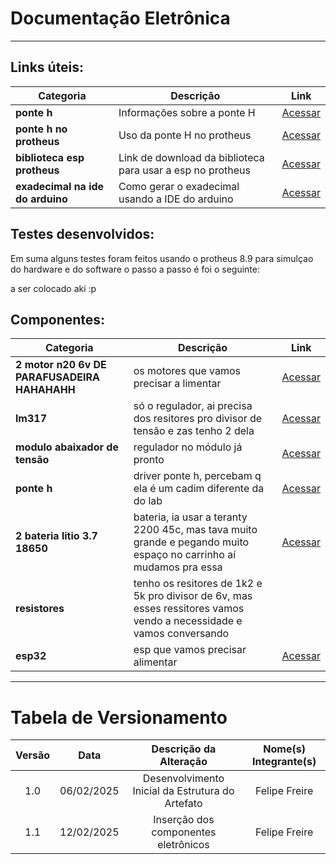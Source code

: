 # Documentação Eletrônica

---

## Links úteis:

| Categoria                | Descrição                                     | Link                                                                                                                                  |
|--------------------------|-----------------------------------------------|--------------------------------------------------------------------------------------------------------------------------------------|
| **ponte h**                      | Informações sobre a ponte H         | [Acessar](https://www.usinainfo.com.br/driver-para-motor/driver-ponte-h-dupla-ou-motor-de-passo-l298-2302.html)                        |
| **ponte h no protheus**                      | Uso da ponte H no protheus                      | [Acessar](https://eletronworld.com.br/6-alternativas-de-como-controlar-motores-com-a-ponte-h/)                                                                                          |
| **biblioteca esp protheus**          | Link de download da biblioteca para usar a esp no protheus          | [Acessar](https://www-theengineeringprojects-com.translate.goog/2023/07/esp32-library-for-proteus.html?_x_tr_sl=en&_x_tr_tl=pt&_x_tr_hl=pt&_x_tr_pto=tc)      |
| **exadecimal na ide do arduino**                | Como gerar o exadecimal usando a IDE do arduino                 | [Acessar](https://www-theengineeringprojects-com.translate.goog/2015/10/hex-file-arduino.html?_x_tr_sl=en&_x_tr_tl=pt&_x_tr_hl=pt&_x_tr_pto=tc) |


## Testes desenvolvidos:

Em suma alguns testes foram feitos usando o protheus 8.9 para simulçao do hardware e do software o passo a passo é foi o seguinte:

a ser colocado aki :p


## Componentes:

| Categoria                | Descrição                                     | Link                                                                                                                                  |
|--------------------------|-----------------------------------------------|--------------------------------------------------------------------------------------------------------------------------------------|
| **2 motor n20 6v DE PARAFUSADEIRA HAHAHAHH**                      | os motores que vamos precisar a limentar        | [Acessar](https://produto.mercadolivre.com.br/MLB-3250167567-micro-motor-n20-6v-alto-torque-mini-parafusadeira-robotica-_JM)                        |
| **lm317**                | só o regulador, ai precisa dos resitores pro divisor de tensão e zas tenho 2 dela        | [Acessar](https://www.huinfinito.com.br/reguladores-de-tensao/353-lm317-12-37v-15a.html) |
| **modulo abaixador de tensão**                | regulador no módulo já pronto                | [Acessar](https://www.huinfinito.com.br/home/1218-modulo-abaixador-tensao-ajustavel-dc-dc-lm317.html) |
| **ponte h**                | driver ponte h, percebam q ela é um cadim diferente da do lab                | [Acessar](https://www.usinainfo.com.br/home/driver-ponte-h-l298n-para-motores-dc-8583.html?srsltid=AfmBOooVXbzZRcf6k60Bk8L1RcCN5B3ER9khLS8XakJj_i2NTzZBtI6jp6o) |
| **2 bateria litio 3.7 18650**                | bateria, ia usar a teranty 2200 45c, mas tava muito grande e pegando muito espaço no carrinho aí mudamos pra essa    | [Acessar](https://www.huinfinito.com.br/baterias-acessorios/1419-bateria-litio-37v-18650-recarregavel.html) |
| **resistores**                | tenho os resitores de 1k2 e 5k pro divisor de 6v, mas esses ressitores vamos vendo a necessidade e vamos conversando               |  |
| **esp32**                | esp que vamos precisar alimentar               | [Acessar](https://www.huinfinito.com.br/home/1411-modulo-wifi-nodemcu-esp-32-bluetooth.html) |

---
# Tabela de Versionamento 

| Versão | Data | Descrição da Alteração | Nome(s) Integrante(s) |
| :----: | :--: | :--------------------: | :-------------------: |
| 1.0 | 06/02/2025 | Desenvolvimento Inicial da Estrutura do Artefato | Felipe Freire |
| 1.1 | 12/02/2025 | Inserção dos componentes eletrônicos | Felipe Freire |
